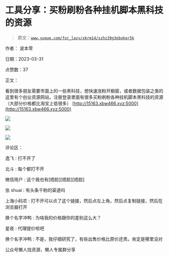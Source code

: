 # 工具分享：买粉刷粉各种挂机脚本黑科技的资源

> 原文：[`www.yuque.com/for_lazy/xkrm14/szhz39g3eboker5k`](https://www.yuque.com/for_lazy/xkrm14/szhz39g3eboker5k)



作者： 波本零



日期：2023-03-31



点赞数：37



正文：



看到很多朋友需要市面上的一些黑科技，想快速涨粉开橱窗，或者数据包装之类的 这里有个创业资源网站，注册登录里面有很多买粉刷粉各种挂机脚本黑科技的资源（大部分价格都比淘宝上低很多） [http://15163.xbw466.xyz:5000](http://15163.xbw466.xyz:5000)



![](img/ffdbb1fc341f1a1ab62baf1adf1ad9f0.png)  

![](img/6eccbc64830a7e618c07b8ecea4f6562.png)  

![](img/e66d69156dce05421da74407ac25a8cc.png)  

评论区：



逸飞 : 打不开了



北斗 : 每个都打不开



微信用户 : 这个我也有[捂脸][捂脸][捂脸]



张 shuai : 有头条千粉的渠道吗



上海小码农 : 打不开可以点了这个链接，然后点左上角，然后点复制链接，然后在浏览器打开



换个名字冲鸭 : 为啥我的价格跟你的差别这么大？



星夜 : 代理提价啦吧



换个名字冲鸭 : 不是，我仔细研究了，有些出售价格比原价还贵。肯定是哪里没对



公众号懒人找资源，懒人专属群分享

